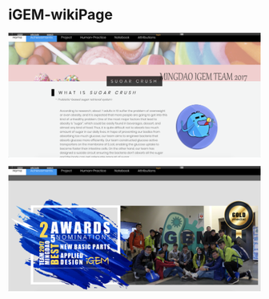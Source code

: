 # iGEM-wikiPage

![Screenshot1](https://raw.githubusercontent.com/Curiouskid0423/iGEM-wikiPage/master/igem-1.png)

![Screenshot2](https://raw.githubusercontent.com/Curiouskid0423/iGEM-wikiPage/master/igem-2.png)
